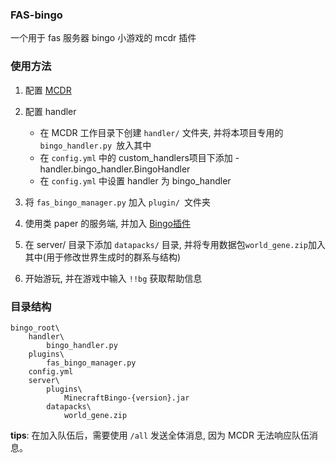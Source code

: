 ### FAS-bingo

一个用于 fas 服务器 bingo 小游戏的 mcdr 插件


### 使用方法

1. 配置 [MCDR](https://github.com/Fallen-Breath/MCDReforged/)

2. 配置 handler

   - 在 MCDR 工作目录下创建 `handler/` 文件夹, 并将本项目专用的 `bingo_handler.py `放入其中
   - 在 `config.yml` 中的 custom_handlers项目下添加 - handler.bingo_handler.BingoHandler
   - 在 `config.yml` 中设置 handler 为 bingo_handler

3. 将 `fas_bingo_manager.py` 加入 `plugin/ `文件夹

4. 使用类 paper 的服务端, 并加入 [Bingo插件](https://github.com/Extremelyd1/minecraft-bingo)

5. 在 server/ 目录下添加 `datapacks/` 目录, 并将专用数据包`world_gene.zip`加入其中(用于修改世界生成时的群系与结构)

6. 开始游玩, 并在游戏中输入 `!!bg` 获取帮助信息

### 目录结构
```
bingo_root\
    handler\
        bingo_handler.py
    plugins\
        fas_bingo_manager.py
    config.yml
    server\
        plugins\
            MinecraftBingo-{version}.jar
        datapacks\
            world_gene.zip
```

**tips**: 在加入队伍后，需要使用 `/all` 发送全体消息, 因为 MCDR 无法响应队伍消息。